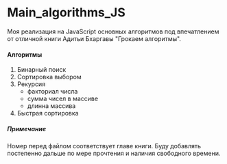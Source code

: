 # Main_algorithms_JS

Моя реализация на JavaScript основных алгоритмов под впечатлением от отличной книги Адитьи Бхаргавы "Грокаем алгоритмы".

#### Алгоритмы
1. Бинарный поиск
2. Сортировка выбором
3. Рекурсия
	- факториал числа
	- сумма чисел в массиве
	- длинна массива
4. Быстрая сортировка

##### Примечание
Номер перед файлом соответствует главе книги. Буду добавлять постепенно дальше по мере прочтения и наличия свободного времени.